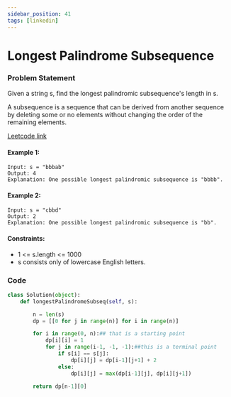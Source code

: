 ```yaml
---
sidebar_position: 41
tags: [linkedin]
---
```


# Longest Palindrome Subsequence

### Problem Statement

Given a string s, find the longest palindromic subsequence's length in s.

A subsequence is a sequence that can be derived from another sequence by deleting some or no elements without changing the order of the remaining elements.

[Leetcode link](https://leetcode.com/problems/longest-palindromic-subsequence/)

#### Example 1:

```
Input: s = "bbbab"
Output: 4
Explanation: One possible longest palindromic subsequence is "bbbb".
```

#### Example 2:

```
Input: s = "cbbd"
Output: 2
Explanation: One possible longest palindromic subsequence is "bb".
```

#### Constraints:

- 1 <= s.length <= 1000
- s consists only of lowercase English letters.

### Code

```python title="Python Code"
class Solution(object):
    def longestPalindromeSubseq(self, s):

        n = len(s)
        dp = [[0 for j in range(n)] for i in range(n)]

        for i in range(0, n):## that is a starting point
            dp[i][i] = 1
            for j in range(i-1, -1, -1):##this is a terminal point
                if s[i] == s[j]:
                    dp[i][j] = dp[i-1][j+1] + 2
                else:
                    dp[i][j] = max(dp[i-1][j], dp[i][j+1])

        return dp[n-1][0]
```
